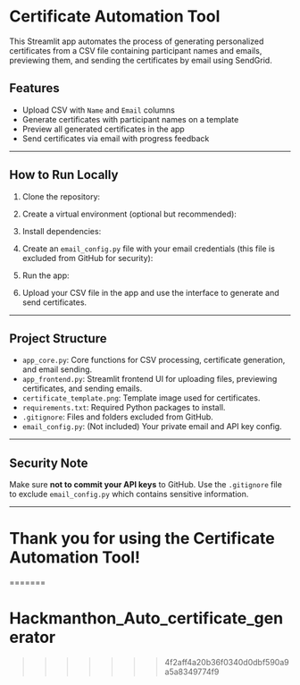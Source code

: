 
# Certificate Automation Tool

This Streamlit app automates the process of generating personalized certificates from a CSV file containing participant names and emails, previewing them, and sending the certificates by email using SendGrid.

## Features

- Upload CSV with `Name` and `Email` columns
- Generate certificates with participant names on a template
- Preview all generated certificates in the app
- Send certificates via email with progress feedback

---

## How to Run Locally

1. Clone the repository:


2. Create a virtual environment (optional but recommended):


3. Install dependencies:


4. Create an `email_config.py` file with your email credentials (this file is excluded from GitHub for security):


5. Run the app:


6. Upload your CSV file in the app and use the interface to generate and send certificates.

---

## Project Structure

- `app_core.py`: Core functions for CSV processing, certificate generation, and email sending.
- `app_frontend.py`: Streamlit frontend UI for uploading files, previewing certificates, and sending emails.
- `certificate_template.png`: Template image used for certificates.
- `requirements.txt`: Required Python packages to install.
- `.gitignore`: Files and folders excluded from GitHub.
- `email_config.py`: (Not included) Your private email and API key config.

---

## Security Note

Make sure **not to commit your API keys** to GitHub. Use the `.gitignore` file to exclude `email_config.py` which contains sensitive information.

---

# Thank you for using the Certificate Automation Tool!
=======
# Hackmanthon_Auto_certificate_generator
>>>>>>> 4f2aff4a20b36f0340d0dbf590a9a5a8349774f9
